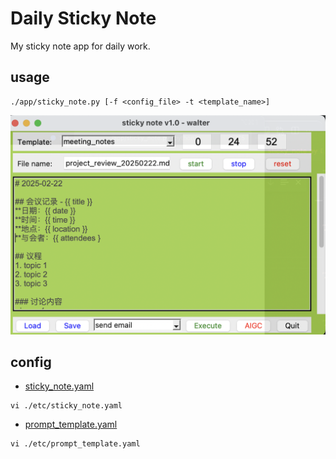 # Daily Sticky Note

My sticky note app for daily work.

## usage

```shell
./app/sticky_note.py [-f <config_file> -t <template_name>]
```
![snapshot](./doc/snapshot.png)

## config
* [sticky_note.yaml](./etc/sticky_note.yaml)
```shell
vi ./etc/sticky_note.yaml
```

* [prompt_template.yaml](./etc/prompt_template.yaml)
```shell
vi ./etc/prompt_template.yaml
```